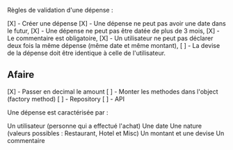 Règles de validation d'une dépense :

[X] - Créer une dépense
[X] - Une dépense ne peut pas avoir une date dans le futur,
[X] - Une dépense ne peut pas être datée de plus de 3 mois,
[X] - Le commentaire est obligatoire,
[X] - Un utilisateur ne peut pas déclarer deux fois la même dépense (même date et même montant),
[ ] - La devise de la dépense doit être identique à celle de l'utilisateur.

## Afaire
[X] - Passer en decimal le amount
[ ] - Monter les methodes dans l'object (factory method)
[ ] - Repository
[ ] - API

Une dépense est caractérisée par :

Un utilisateur (personne qui a effectué l'achat)
Une date
Une nature (valeurs possibles : Restaurant, Hotel et Misc)
Un montant et une devise
Un commentaire